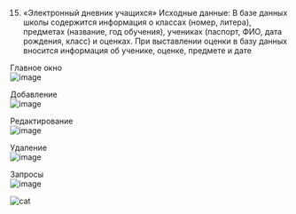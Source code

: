 15. «Электронный дневник учащихся»
Исходные данные:
В базе данных школы содержится информация о классах (номер, литера), 
предметах (название, год обучения), учениках (паспорт, ФИО, дата рождения, 
класс) и оценках. При выставлении оценки в базу данных вносится информация об 
ученике, оценке, предмете и дате

Главное окно <br />
![image](https://github.com/JirenMTA/dotnet-2023/assets/91962461/7eb8c556-e6be-404b-a5d6-885e3b2e2fc9)

Добавление <br />
![image](https://github.com/JirenMTA/dotnet-2023/assets/91962461/111635ba-e11d-456e-99f3-986870b640f5)

Редактирование <br />
![image](https://github.com/JirenMTA/dotnet-2023/assets/91962461/3677b9f1-6e50-47ab-b077-015583df54f2)

Удаление <br />
![image](https://github.com/JirenMTA/dotnet-2023/assets/91962461/9149d624-aee4-4b19-96fd-a19f80cf11de)

Запросы <br />
![image](https://github.com/JirenMTA/dotnet-2023/assets/91962461/158adf03-3218-43b2-9f31-e7750471ed9b)


![cat](https://github.com/JirenMTA/dotnet-2023/assets/91962461/295916f6-7c16-4cc8-8353-5378df497503)
